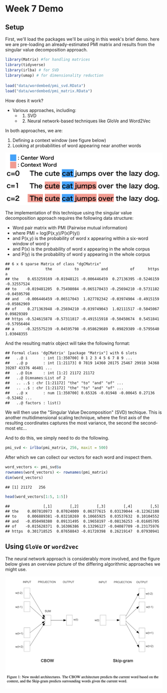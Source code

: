 # Week 7 Demo

## Setup

First, we'll load the packages we'll be using in this week's brief demo. here we are pre-loading an already-estimated PMI matrix and results from the singular value decomposition approach.


```r
library(Matrix) #for handling matrices
library(tidyverse)
library(irlba) # for SVD
library(umap) # for dimensionality reduction

load("data/wordembed/pmi_svd.RData")
load("data/wordembed/pmi_matrix.RData")
```


How does it work?

- Various approaches, including:
  - 1. SVD
  - 2. Neural network-based techniques like GloVe and Word2Vec
  
In both approaches, we are:

1. Defining a context window (see figure below)
2. Looking at probabilities of word appearing near another words

![Context window](data/wordembed/window.png)

The implementation of this technique using the singular value decomposition approach requires the following data structure:

  - Word pair matrix with PMI (Pairwise mutual information)
  - where   PMI = log(P(x,y)/P(x)P(y))
  - and   P(x,y)   is the probability of word x appearing within a six-word window of word y
  - and   P(x)   is the probability of word x appearing in the whole corpus
  - and   P(y)   is the probability of word y appearing in the whole corpus



```
## 6 x 6 sparse Matrix of class "dgCMatrix"
##                the          to          and          of      https           a
## the    0.653259169 -0.01948121 -0.006446459  0.27136395 -0.5246159 -0.32557524
## to    -0.019481205  0.75498084 -0.065170433 -0.25694210 -0.5731182 -0.04595798
## and   -0.006446459 -0.06517043  1.027782342 -0.03974904 -0.4915159 -0.05862969
## of     0.271363948 -0.25694210 -0.039749043  1.02111517 -0.5045067  0.09829389
## https -0.524615878 -0.57311817 -0.491515918 -0.50450674  0.5451841 -0.57956404
## a     -0.325575239 -0.04595798 -0.058629689  0.09829389 -0.5795640  1.03048355
```

And the resulting matrix object will take the following format:


```
## Formal class 'dgCMatrix' [package "Matrix"] with 6 slots
##   ..@ i       : int [1:350700] 0 1 2 3 4 5 6 7 8 9 ...
##   ..@ p       : int [1:21173] 0 7819 14360 20175 25467 29910 34368 39207 43376 46401 ...
##   ..@ Dim     : int [1:2] 21172 21172
##   ..@ Dimnames:List of 2
##   .. ..$ : chr [1:21172] "the" "to" "and" "of" ...
##   .. ..$ : chr [1:21172] "the" "to" "and" "of" ...
##   ..@ x       : num [1:350700] 0.65326 -0.01948 -0.00645 0.27136 -0.52462 ...
##   ..@ factors : list()
```

We will then use the "Singular Value Decomposition" (SVD) techique. This is another multidimensional scaling technique, where the first axis of the resulting coordinates captures the most variance, the second the second-most etc...

And to do this, we simply need to do the following.


```r
pmi_svd <- irlba(pmi_matrix, 256, maxit = 500)
```

After which we can collect our vectors for each word and inspect them. 


```r
word_vectors <- pmi_svd$u
rownames(word_vectors) <- rownames(pmi_matrix)
dim(word_vectors)
```

```
## [1] 21172   256
```

```r
head(word_vectors[1:5, 1:5])
```

```
##               [,1]        [,2]        [,3]        [,4]        [,5]
## the    0.007810973  0.07024009  0.06377615  0.03139044 -0.12362108
## to     0.006889381 -0.03210269  0.10665925  0.03537632  0.10104552
## and   -0.050498380  0.09131495  0.19658197 -0.08136253 -0.01605705
## of    -0.015628371  0.16306386  0.13296127 -0.04087709 -0.23175976
## https  0.301718525  0.07658843 -0.01720398  0.26219147  0.07930941
```

## Using `GloVe` or `word2vec`

The neural network approach is considerably more involved, and the figure below gives an overview picture of the differing algorithmic approaches we might use.

<center>
<img src="data/wordembed/skip_gram_mikolov.png" >
</center>
